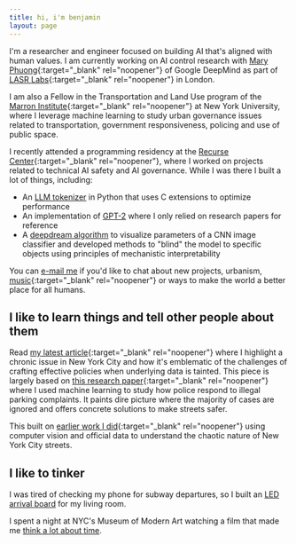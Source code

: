 ```yaml
---
title: hi, i'm benjamin
layout: page
---
```


I'm a researcher and engineer focused on building AI that's aligned with human values. I am currently working on AI control research with [Mary Phuong](https://scholar.google.at/citations?user=3j7mHsIAAAAJ&hl=en){:target="_blank" rel="noopener"} of Google DeepMind as part of [LASR Labs](https://www.lasrlabs.org/){:target="_blank" rel="noopener"} in London.

I am also a Fellow in the Transportation and Land Use program of the [Marron Institute](https://marroninstitute.nyu.edu){:target="_blank" rel="noopener"} at New York University, where I leverage machine learning to study urban governance issues related to transportation, government responsiveness, policing and use of public space.

I recently attended a programming residency at the [Recurse Center](https://www.recurse.com){:target="_blank" rel="noopener"}, where I worked on projects related to technical AI safety and AI governance. While I was there I built a lot of things, including:

- An [LLM tokenizer](/posts/bytephase.md) in Python that uses C extensions to optimize performance
- An implementation of [GPT-2](https://github.com/benarnav/gpt2) where I only relied on research papers for reference
- A [deepdream algorithm](/posts/dream_mech_interp.md) to visualize parameters of a CNN image classifier and developed methods to "blind" the model to specific objects using principles of mechanistic interpretability

You can [e-mail me](mailto:website@benjaminarnav.com) if you'd like to chat about
new projects, urbanism, [music](https://www.youtube.com/watch?v=OKgYJnBCjXk){:target="_blank" rel="noopener"} or ways to make the world a better place for all humans.

## I like to learn things and tell other people about them

Read [my latest article](https://www.vitalcitynyc.org/articles/illegal-parking-and-failed-governance-ai-study-of-nypd-enforcement?){:target="_blank" rel="noopener"} where I highlight a chronic issue in New York City and how it's emblematic of the challenges of crafting effective policies when underlying data is tainted. This piece is largely based on [this research paper](https://papers.ssrn.com/sol3/papers.cfm?abstract_id=4974275){:target="_blank" rel="noopener"} where I used machine learning to study how police respond to illegal parking complaints. It paints dire picture where the majority of cases are ignored and offers concrete solutions to make streets safer.

This built on [earlier work I did](https://www.vitalcitynyc.org/articles/the-lawless-state-of-new-yorks-streets){:target="_blank" rel="noopener"} using computer vision and official data to understand the chaotic nature of New York City streets.

## I like to tinker

I was tired of checking my phone for subway departures, so I built an [LED arrival board](posts/arrivals_rgb_display.md) for my living room.

I spent a night at NYC's Museum of Modern Art watching a film that made me [think a lot about time](/posts/anticlock/).
